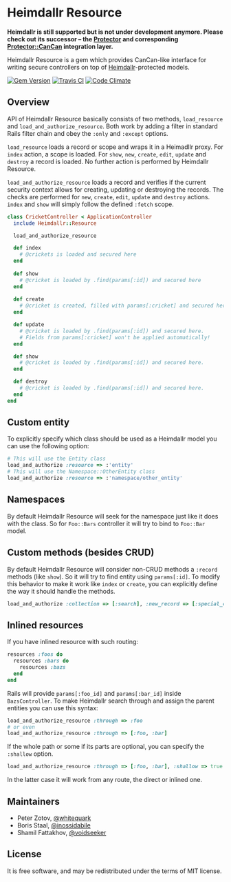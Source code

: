 Heimdallr Resource
==================

**Heimdallr is still supported but is not under development anymore. Please check out its successor – the [Protector](http://github.com/inossidabile/protector) and corresponding [Protector::CanCan](https://github.com/inossidabile/protector-cancan) integration layer.**

Heimdallr Resource is a gem which provides CanCan-like interface for writing secure
controllers on top of [Heimdallr](http://github.com/roundlake/heimdallr)-protected
models.

[![Gem Version](https://badge.fury.io/rb/heimdallr-resource.png)](http://badge.fury.io/rb/heimdallr-resource)
[![Travis CI](https://secure.travis-ci.org/roundlake/heimdallr-resource.png)](https://travis-ci.org/roundlake/heimdallr-resource)
[![Code Climate](https://codeclimate.com/github/inossidabile/heimdallr-resource.png)](https://codeclimate.com/github/inossidabile/heimdallr-resource)

Overview
--------

API of Heimdallr Resource basically consists of two methods, `load_resource` and `load_and_authorize_resource`.
Both work by adding a filter in standard Rails filter chain and obey the `:only` and `:except` options.

`load_resource` loads a record or scope and wraps it in a Heimadllr proxy. For `index` action, a scope is loaded. For `show`, `new`, `create`, `edit`, `update` and `destroy` a record is loaded. No further action is performed by Heimdallr Resource.

`load_and_authorize_resource` loads a record and verifies if the current security context allows for creating, updating or destroying the records. The checks are performed for `new`, `create`, `edit`, `update` and `destroy` actions. `index` and `show` will simply follow the defined `:fetch` scope.

```ruby
class CricketController < ApplicationController
  include Heimdallr::Resource

  load_and_authorize_resource

  def index
    # @crickets is loaded and secured here
  end
  
  def show
    # @cricket is loaded by .find(params[:id]) and secured here
  end
  
  def create
    # @cricket is created, filled with params[:cricket] and secured here
  end

  def update
    # @cricket is loaded by .find(params[:id]) and secured here.
    # Fields from params[:cricket] won't be applied automatically!
  end

  def show
    # @cricket is loaded by .find(params[:id]) and secured here.
  end

  def destroy
    # @cricket is loaded by .find(params[:id]) and secured here.
  end
end
```

Custom entity
-------------

To explicitly specify which class should be used as a Heimdallr model you can use the following option:

```ruby
# This will use the Entity class
load_and_authorize :resource => :'entity'
# This will use the Namespace::OtherEntity class
load_and_authorize :resource => :'namespace/other_entity' 
```

Namespaces
----------
By default Heimdallr Resource will seek for the namespace just like it does with the class. So for `Foo::Bars` controller it will try to bind to `Foo::Bar` model.

Custom methods (besides CRUD)
-----------------------------

By default Heimdallr Resource will consider non-CRUD methods a `:record` methods (like `show`). So it will try to find entity using `params[:id]`. To modify this behavior to make it work like `index` or `create`, you can explicitly define the way it should handle the methods.

```ruby
load_and_authorize :collection => [:search], :new_record => [:special_create]
```

Inlined resources
-----------------
If you have inlined resource with such routing:

```ruby
resources :foos do
  resources :bars do
    resources :bazs
  end
end
```

Rails will provide `params[:foo_id]` and `params[:bar_id]` inside `BazsController`. To make Heimdallr search through and assign the parent entities you can use this syntax:

```ruby
load_and_authorize_resource :through => :foo
# or even
load_and_authorize_resource :through => [:foo, :bar]
```

If the whole path or some if its parts are optional, you can specify the `:shallow` option.

```ruby
load_and_authorize_resource :through => [:foo, :bar], :shallow => true
```

In the latter case it will work from any route, the direct or inlined one.

Maintainers
-----------

* Peter Zotov, [@whitequark](http://twitter.com/whitequark)
* Boris Staal, [@inossidabile](http://staal.io)
* Shamil Fattakhov, [@voidseeker](https://github.com/voidseeker)

License
-------

It is free software, and may be redistributed under the terms of MIT license.
